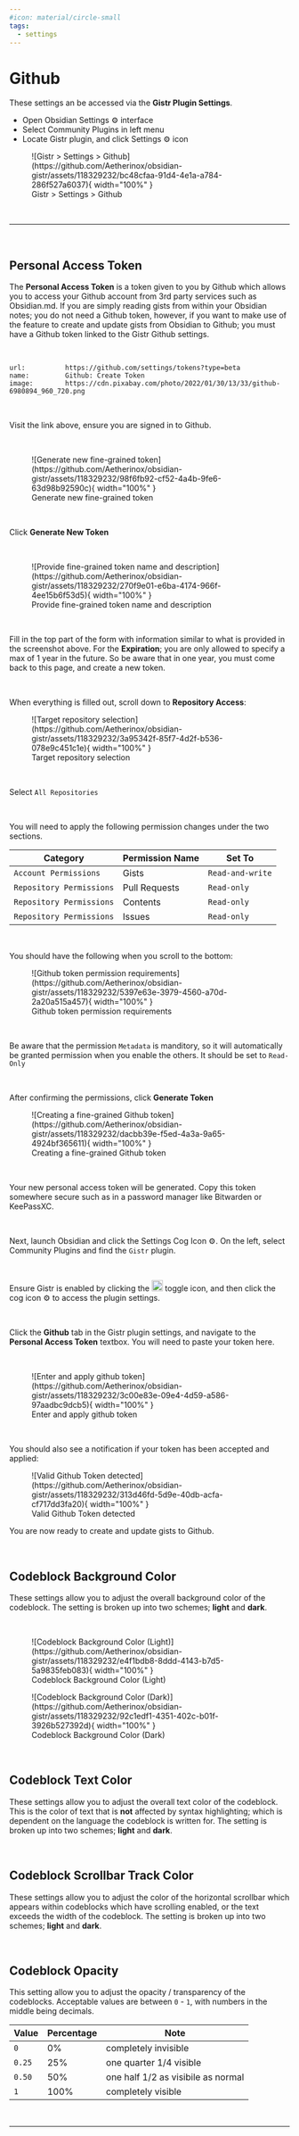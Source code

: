 ```yaml
---
#icon: material/circle-small
tags:
  - settings
---
```

# Github

These settings an be accessed via the **Gistr Plugin Settings**.

- Open Obsidian Settings ⚙️ interface
- Select Community Plugins in left menu
- Locate Gistr plugin, and click Settings ⚙️ icon

<figure markdown="span">
  ![Gistr > Settings > Github](https://github.com/Aetherinox/obsidian-gistr/assets/118329232/bc48cfaa-91d4-4e1a-a784-286f527a6037){ width="100%" }
  <figcaption>Gistr > Settings > Github</figcaption>
</figure>

<br />

---

<br />

## Personal Access Token
The **Personal Access Token** is a token given to you by Github which allows you to access your Github account from 3rd party services such as Obsidian.md. If you are simply reading gists from within your Obsidian notes; you do not need a Github token, however, if you want to make use of the feature to create and update gists from Obsidian to Github; you must have a Github token linked to the Gistr Github settings.

<br />

```embed
url:          https://github.com/settings/tokens?type=beta
name:         Github: Create Token
image:        https://cdn.pixabay.com/photo/2022/01/30/13/33/github-6980894_960_720.png
```

<br />

Visit the link above, ensure you are signed in to Github.

<br />

<figure markdown="span">
  ![Generate new fine-grained token](https://github.com/Aetherinox/obsidian-gistr/assets/118329232/98f6fb92-cf52-4a4b-9fe6-63d98b92590c){ width="100%" }
  <figcaption>Generate new fine-grained token</figcaption>
</figure>

<br />

Click **Generate New Token**

<br />

<figure markdown="span">
  ![Provide fine-grained token name and description](https://github.com/Aetherinox/obsidian-gistr/assets/118329232/270f9e01-e6ba-4174-966f-4ee15b6f53d5){ width="100%" }
  <figcaption>Provide fine-grained token name and description</figcaption>
</figure>

<br />

Fill in the top part of the form with information similar to what is provided in the screenshot above. For the **Expiration**; you are only allowed to specify a max of 1 year in the future. So be aware that in one year, you must come back to this page, and create a new token.

<br />

When everything is filled out, scroll down to **Repository Access**:

<figure markdown="span">
  ![Target repository selection](https://github.com/Aetherinox/obsidian-gistr/assets/118329232/3a95342f-85f7-4d2f-b536-078e9c451c1e){ width="100%" }
  <figcaption>Target repository selection</figcaption>
</figure>

<br />

Select `All Repositories`

<br />

You will need to apply the following permission changes under the two sections.

| Category | Permission Name | Set To |
| --- | --- | --- |
| `Account Permissions` | Gists | `Read-and-write` |
| `Repository Permissions` | Pull Requests | `Read-only` |
| `Repository Permissions` | Contents | `Read-only` |
| `Repository Permissions` | Issues | `Read-only` |

<br />

You should have the following when you scroll to the bottom:

<figure markdown="span">
  ![Github token permission requirements](https://github.com/Aetherinox/obsidian-gistr/assets/118329232/5397e63e-3979-4560-a70d-2a20a515a457){ width="100%" }
  <figcaption>Github token permission requirements</figcaption>
</figure>

<br />

Be aware that the permission `Metadata` is manditory, so it will automatically be granted permission when you enable the others. It should be set to `Read-Only`

<br />

After confirming the permissions, click **Generate Token**

<figure markdown="span">
  ![Creating a fine-grained Github token](https://github.com/Aetherinox/obsidian-gistr/assets/118329232/dacbb39e-f5ed-4a3a-9a65-4924bf365611){ width="100%" }
  <figcaption>Creating a fine-grained Github token</figcaption>
</figure>

<br />

Your new personal access token will be generated. Copy this token somewhere secure such as in a password manager like Bitwarden or KeePassXC.

<br />

Next, launch Obsidian and click the Settings Cog Icon ⚙️. On the left, select Community Plugins and find the `Gistr` plugin.

<br />

Ensure Gistr is enabled by clicking the <img src="https://github.com/Aetherinox/obsidian-gistr/assets/118329232/3e512f8a-5c7d-4bff-a3e8-3ef88e673e72" data-canonical-src="https://github.com/Aetherinox/obsidian-gistr/assets/118329232/3e512f8a-5c7d-4bff-a3e8-3ef88e673e72" height=20px /> toggle icon, and then click the cog icon ⚙️ to access the plugin settings.

<br />

Click the **Github** tab in the Gistr plugin settings, and navigate to the **Personal Access Token** textbox. You will need to paste your token here.

<br />

<figure markdown="span">
  ![Enter and apply github token](https://github.com/Aetherinox/obsidian-gistr/assets/118329232/3c00e83e-09e4-4d59-a586-97aadbc9dcb5){ width="100%" }
  <figcaption>Enter and apply github token</figcaption>
</figure>

<br />

You should also see a notification if your token has been accepted and applied:

<figure markdown="span">
  ![Valid Github Token detected](https://github.com/Aetherinox/obsidian-gistr/assets/118329232/313d46fd-5d9e-40db-acfa-cf717dd3fa20){ width="100%" }
  <figcaption>Valid Github Token detected</figcaption>
</figure>

You are now ready to create and update gists to Github.

<br />

## Codeblock Background Color
These settings allow you to adjust the overall background color of the codeblock. The setting is broken up into two schemes; **light** and **dark**.

<br />

<figure markdown="span">
  ![Codeblock Background Color (Light)](https://github.com/Aetherinox/obsidian-gistr/assets/118329232/e4f1bdb8-8ddd-4143-b7d5-5a9835feb083){ width="100%" }
  <figcaption>Codeblock Background Color (Light)</figcaption>
</figure>


<figure markdown="span">
  ![Codeblock Background Color (Dark)](https://github.com/Aetherinox/obsidian-gistr/assets/118329232/92c1edf1-4351-402c-b01f-3926b527392d){ width="100%" }
  <figcaption>Codeblock Background Color (Dark)</figcaption>
</figure>

<br />

## Codeblock Text Color
These settings allow you to adjust the overall text color of the codeblock. This is the color of text that is **not** affected by syntax highlighting; which is dependent on the language the codeblock is written for. The setting is broken up into two schemes; **light** and **dark**.

<br />

## Codeblock Scrollbar Track Color
These settings allow you to adjust the color of the horizontal scrollbar which appears within codeblocks which have scrolling enabled, or the text exceeds the width of the codeblock. The setting is broken up into two schemes; **light** and **dark**.

<br />

## Codeblock Opacity
This setting allow you to adjust the opacity / transparency of the codeblocks. Acceptable values are between `0` - `1`, with numbers in the middle being decimals.

| Value | Percentage | Note |
| --- | --- | --- |
| `0` | 0% | completely invisible |
| `0.25` | 25% | one quarter 1/4 visible |
| `0.50` | 50% | one half 1/2 as visibile as normal |
| `1` | 100% | completely visible |

<br />


---

<br />